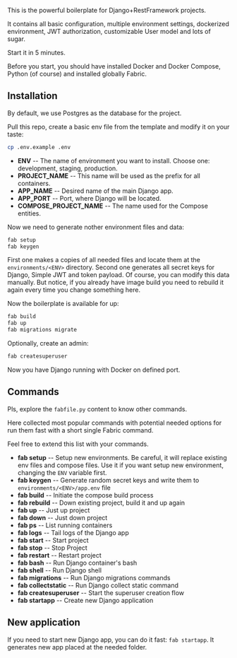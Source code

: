 This is the powerful boilerplate for Django+RestFramework projects.

It contains all basic configuration, multiple environment settings, dockerized environment, JWT authorization, customizable User model and lots of sugar.

Start it in 5 minutes.

Before you start, you should have installed Docker and Docker Compose, Python (of course) and installed globally Fabric.

## Installation

By default, we use Postgres as the database for the project. 

Pull this repo, create a basic env file from the template and modify it on your taste:

```bash
cp .env.example .env
```
- **ENV** -- The name of environment you want to install. Choose one: development, staging, production. 
- **PROJECT_NAME** -- This name will be used as the prefix for all containers.
- **APP_NAME** -- Desired name of the main Django app.
- **APP_PORT** -- Port, where Django will be located.
- **COMPOSE_PROJECT_NAME** -- The name used for the Compose entities.

Now we need to generate nother environment files and data: 
```bash
fab setup
fab keygen
```
First one makes a copies of all needed files and locate them at the `environments/<ENV>` directory.
Second one generates all secret keys for Django, Simple JWT and token payload.
Of course, you can modify this data manually. But notice, if you already have image build you need to rebuild it again every time you change something here.

Now the boilerplate is available for up:
```bash
fab build
fab up
fab migrations migrate
```

Optionally, create an admin:
```bash
fab createsuperuser
```

Now you have Django running with Docker on defined port.

## Commands

Pls, explore the `fabfile.py` content to know other commands.

Here collected most popular commands with potential needed options for run them fast with a short single Fabric command.

Feel free to extend this list with your commands.

- **fab setup** -- Setup new environments. Be careful, it will replace existing env files and compose files. Use it if you want setup new environment, changing the `ENV` variable first.
- **fab keygen** -- Generate random secret keys and write them to `environments/<ENV>/app.env` file
- **fab build** -- Initiate the compose build process
- **fab rebuild** -- Down existing project, build it and up again
- **fab up** -- Just up project
- **fab down** -- Just down project
- **fab ps** -- List running containers
- **fab logs** -- Tail logs of the Django app
- **fab start** -- Start project
- **fab stop** -- Stop Project
- **fab restart** -- Restart project
- **fab bash** -- Run Django container's bash
- **fab shell** -- Run Django shell
- **fab migrations** -- Run Django migrations commands
- **fab collectstatic** -- Run Django collect static command
- **fab createsuperuser** -- Start the superuser creation flow
- **fab startapp** -- Create new Django application

## New application

If you need to start new Django app, you can do it fast: `fab startapp`. It generates new app placed at the needed folder.
